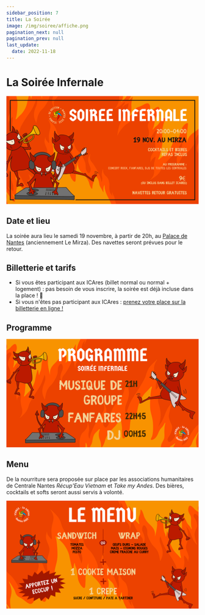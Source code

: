 ```yaml
---
sidebar_position: 7
title: La Soirée
image: /img/soiree/affiche.png
pagination_next: null
pagination_prev: null
last_update:
  date: 2022-11-18
---
```


# La Soirée Infernale

![](/img/soiree/affiche.png)

## Date et lieu

La soirée aura lieu le samedi 19 novembre, à partir de 20h, au [Palace de Nantes](https://goo.gl/maps/PKjtoVaEG5AGyMXT8)
(anciennement Le Mirza). Des navettes seront prévues pour le retour.

## Billetterie et tarifs

* Si vous êtes participant aux ICAres (billet normal ou normal + logement) : pas besoin de vous inscrire, la soirée est déjà incluse dans la place ! 🎉
* Si vous n'êtes pas participant aux ICAres : [prenez votre place sur la billetterie en ligne !](https://www.helloasso.com/associations/association-culturelle-de-l-ecole-centrale-de-nantes/evenements/soiree-infernale-icares)

## Programme

![Épreuve Musique de groupe à 21h, puis épreuve fanfare à 22h45, et enfin animation le reste de la soirée par les DJ à partir de 00h15](/img/soiree/programme.png)

## Menu

De la nourriture sera proposée sur place par les associations humanitaires de
Centrale Nantes *Récup'Eau Vietnam* et *Take my Andes*. Des bières, cocktails
et softs seront aussi servis à volonté.

![Le menu se compose d'un sandwich tomates, mozza et posta ou d'un wrap œufs durs, salade, maïs, oignons rouges, crème fraiche au curry, puis d'un cookie maison d'une crêpe en dessert. Pensez à apporter votre écocup pour les boissons !](/img/soiree/menu.png)
